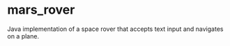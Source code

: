 # mars_rover
Java implementation of a space rover that accepts text input and navigates on a plane. 
